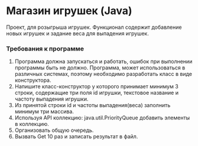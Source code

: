 # Магазин игрушек (Java)
Проект, для розыгрыша игрушек. Функционал содержит добавление новых игрушек и задание веса для выпадения игрушек.
### Требования к программе 
1. Программа должна запускаться и работать, ошибок при выполнении программы быть не должно. Программа, может использоваться в различных системах, поэтому необходимо разработать класс в
виде конструктора.
2. Напишите класс-конструктор у которого принимает минимум 3 строки, содержащие три поля id игрушки, текстовое название и частоту выпадения игрушки.
3. Из принятой строки id и частоты выпадения(веса) заполнить минимум три массива.
4. Используя API коллекцию: java.util.PriorityQueue добавить элементы в коллекцию.
5. Организовать общую очередь.
6. Вызвать Get 10 раз и записать результат в файл.
